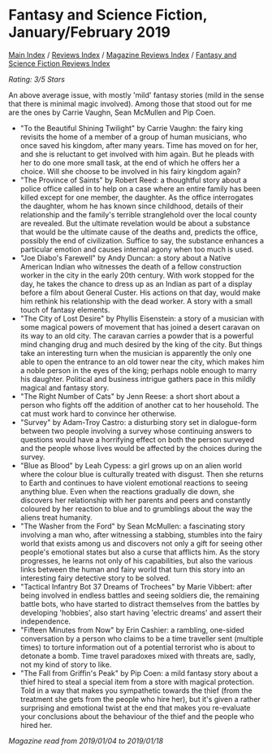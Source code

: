 # Fantasy and Science Fiction, January/February 2019

[Main Index](../../../README.md) / [Reviews Index](../../README.md) / [Magazine Reviews Index](../README.md) / [Fantasy and Science Fiction Reviews Index](README.md)

*Rating: 3/5 Stars*

An above average issue, with mostly 'mild' fantasy stories (mild in the sense that there is minimal magic involved). Among those that stood out for me are the ones by Carrie Vaughn, Sean McMullen and Pip Coen.

- "To the Beautiful Shining Twilight" by Carrie Vaughn: the fairy king revisits the home of a member of a group of human musicians, who once saved his kingdom, after many years. Time has moved on for her, and she is reluctant to get involved with him again. But he pleads with her to do one more small task, at the end of which he offers her a choice. Will she choose to be involved in his fairy kingdom again?
- "The Province of Saints" by Robert Reed: a thoughtful story about a police office called in to help on a case where an entire family has been killed except for one member, the daughter. As the office interrogates the daughter, whom he has known since childhood, details of their relationship and the family's terrible stranglehold over the local county are revealed. But the ultimate revelation would be about a substance that would be the ultimate cause of the deaths and, predicts the office, possibly the end of civilization. Suffice to say, the substance enhances a particular emotion and causes internal agony when too much is used.
- "Joe Diabo's Farewell" by Andy Duncan: a story about a Native American Indian who witnesses the death of a fellow construction worker in the city in the early 20th century. With work stopped for the day, he takes the chance to dress up as an Indian as part of a display before a film about General Custer. His actions on that day, would make him rethink his relationship with the dead worker. A story with a small touch of fantasy elements.
- "The City of Lost Desire" by Phyllis Eisenstein: a story of a musician with some magical powers of movement that has joined a desert caravan on its way to an old city. The caravan carries a powder that is a powerful mind changing drug and much desired by the king of the city. But things take an interesting turn when the musician is apparently the only one able to open the entrance to an old tower near the city, which makes him a noble person in the eyes of the king; perhaps noble enough to marry his daughter. Political and business intrigue gathers pace in this mildly magical and fantasy story.
- "The Right Number of Cats" by Jenn Reese: a short short about a person who fights off the addition of another cat to her household. The cat must work hard to convince her otherwise.
- "Survey" by Adam-Troy Castro: a disturbing story set in dialogue-form between two people involving a survey whose continuing answers to questions would have a horrifying effect on both the person surveyed and the people whose lives would be affected by the choices during the survey.
- "Blue as Blood" by Leah Cypess: a girl grows up on an alien world where the colour blue is culturally treated with disgust. Then she returns to Earth and continues to have violent emotional reactions to seeing anything blue. Even when the reactions gradually die down, she discovers her relationship with her parents and peers and constantly coloured by her reaction to blue and to grumblings about the way the aliens treat humanity.
- "The Washer from the Ford" by Sean McMullen: a fascinating story involving a man who, after witnessing a stabbing, stumbles into the fairy world that exists among us and discovers not only a gift for seeing other people's emotional states but also a curse that afflicts him. As the story progresses, he learns not only of his capabilities, but also the various links between the human and fairy world that turn this story into an interesting fairy detective story to be solved.
- "Tactical Infantry Bot 37 Dreams of Trochees" by Marie Vibbert: after being involved in endless battles and seeing soldiers die, the remaining battle bots, who have started to distract themselves from the battles by developing 'hobbies', also start having 'electric dreams' and assert their independence.
- "Fifteen Minutes from Now" by Erin Cashier: a rambling, one-sided conversation by a person who claims to be a time traveller sent (multiple times) to torture information out of a potential terrorist who is about to detonate a bomb. Time travel paradoxes mixed with threats are, sadly, not my kind of story to like.
- "The Fall from Griffin's Peak" by Pip Coen: a mild fantasy story about a thief hired to steal a special item from a store with magical protection. Told in a way that makes you sympathetic towards the thief (from the treatment she gets from the people who hire her), but it's given a rather surprising and emotional twist at the end that makes you re-evaluate your conclusions about the behaviour of the thief and the people who hired her.

*Magazine read from 2019/01/04 to 2019/01/18*
